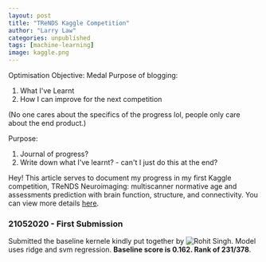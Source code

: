 ```yaml
---
layout: post
title: "TReNDS Kaggle Competition"
author: "Larry Law"
categories: unpublished
tags: [machine-learning]
image: kaggle.png
---
```


Optimisation Objective: Medal
Purpose of blogging:
1. What I've Learnt
2. How I can improve for the next competition

(No one cares about the specifics of the progress lol, people only care about the end product.)

Purpose:
1. Journal of progress?
2. Write down what I've learnt? - can't I just do this at the end?

Hey! This article serves to document my progress in my first Kaggle competition, TReNDS Neuroimaging: multiscanner normative age and assessments prediction with brain function, structure, and connectivity. You can view more details [here](https://www.kaggle.com/c/trends-assessment-prediction/overview).

### 21052020 - First Submission

Submitted the baseline kernele kindly put together by ![Rohit Singh](https://www.kaggle.com/rohitsingh9990). Model uses ridge and svm regression. **Baseline score is 0.162. Rank of 231/378**.